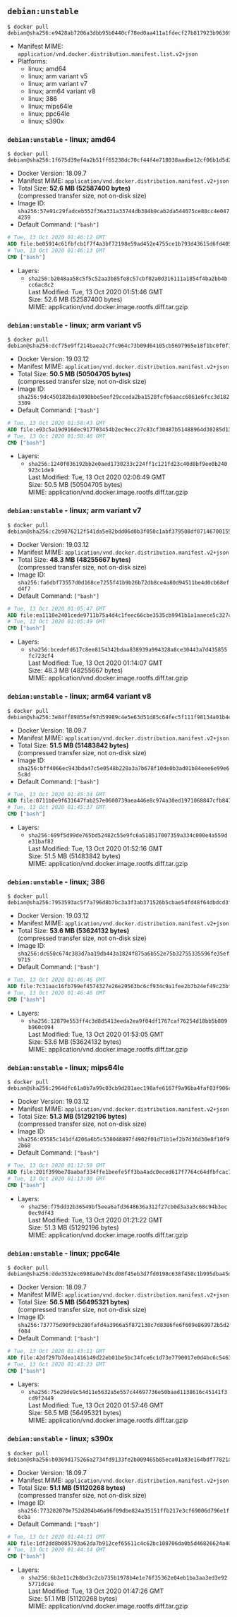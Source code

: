 ## `debian:unstable`

```console
$ docker pull debian@sha256:e9428ab7206a3dbb95b0440cf78ed0aa411a1fdecf27b817923b963691d4dde2
```

-	Manifest MIME: `application/vnd.docker.distribution.manifest.list.v2+json`
-	Platforms:
	-	linux; amd64
	-	linux; arm variant v5
	-	linux; arm variant v7
	-	linux; arm64 variant v8
	-	linux; 386
	-	linux; mips64le
	-	linux; ppc64le
	-	linux; s390x

### `debian:unstable` - linux; amd64

```console
$ docker pull debian@sha256:1f675d39ef4a2b51ff65238dc70cf44f4e718038aadbe12cf06b1d5d22385140
```

-	Docker Version: 18.09.7
-	Manifest MIME: `application/vnd.docker.distribution.manifest.v2+json`
-	Total Size: **52.6 MB (52587400 bytes)**  
	(compressed transfer size, not on-disk size)
-	Image ID: `sha256:57e91c29fadceb552f36a331a33744db384b9cab2da544075ce88cc4e0474259`
-	Default Command: `["bash"]`

```dockerfile
# Tue, 13 Oct 2020 01:46:12 GMT
ADD file:be05914c61fbfcb1f7f4a3bf72198e59ad452e4755ce1b793d43615d6fd405cf in / 
# Tue, 13 Oct 2020 01:46:13 GMT
CMD ["bash"]
```

-	Layers:
	-	`sha256:b2048aa58c5f5c52aa3b85fe8c57cbf02a0d316111a1854f4ba2bb4bcc6ac8c2`  
		Last Modified: Tue, 13 Oct 2020 01:51:46 GMT  
		Size: 52.6 MB (52587400 bytes)  
		MIME: application/vnd.docker.image.rootfs.diff.tar.gzip

### `debian:unstable` - linux; arm variant v5

```console
$ docker pull debian@sha256:dcf75e9ff214baea2c7fc964c73b09d64105cb5697965e18f1bc0f0f18e30dd8
```

-	Docker Version: 19.03.12
-	Manifest MIME: `application/vnd.docker.distribution.manifest.v2+json`
-	Total Size: **50.5 MB (50504705 bytes)**  
	(compressed transfer size, not on-disk size)
-	Image ID: `sha256:9dc450182bda1090bbe5eef29cceda2ba1528fcfb6aacc6861e6fcc3d1823309`
-	Default Command: `["bash"]`

```dockerfile
# Tue, 13 Oct 2020 01:58:43 GMT
ADD file:e93c5a19d916dec917703454b2ec9ecc27c83cf30487b51488964d30285d1343 in / 
# Tue, 13 Oct 2020 01:58:46 GMT
CMD ["bash"]
```

-	Layers:
	-	`sha256:1240f036192bb2e0aed1730233c224ff1c121fd23c40d8bf9ee0b240923c1de9`  
		Last Modified: Tue, 13 Oct 2020 02:06:49 GMT  
		Size: 50.5 MB (50504705 bytes)  
		MIME: application/vnd.docker.image.rootfs.diff.tar.gzip

### `debian:unstable` - linux; arm variant v7

```console
$ docker pull debian@sha256:c2b9076212f541da5e82bdd06d0b3f050c1abf379508df071467001550a47a1a
```

-	Docker Version: 19.03.12
-	Manifest MIME: `application/vnd.docker.distribution.manifest.v2+json`
-	Total Size: **48.3 MB (48255667 bytes)**  
	(compressed transfer size, not on-disk size)
-	Image ID: `sha256:fa6dbf73557d0d168ce7255f41b9b26b72db8ce4a80d94511be4d0cb68efd4f7`
-	Default Command: `["bash"]`

```dockerfile
# Tue, 13 Oct 2020 01:05:47 GMT
ADD file:ea1110e2401cede9711b75a4d4c1feec66cbe3535cb9941b1a1aaece5c327c2b in / 
# Tue, 13 Oct 2020 01:05:49 GMT
CMD ["bash"]
```

-	Layers:
	-	`sha256:bcedefd617c8ee8154342bdaa838939a994328a8ce30443a7d435855fc723cf4`  
		Last Modified: Tue, 13 Oct 2020 01:14:07 GMT  
		Size: 48.3 MB (48255667 bytes)  
		MIME: application/vnd.docker.image.rootfs.diff.tar.gzip

### `debian:unstable` - linux; arm64 variant v8

```console
$ docker pull debian@sha256:3e84ff89855ef97d59989c4e5e63d51d85c64fec5f111f98134a01b4e91047fc
```

-	Docker Version: 18.09.7
-	Manifest MIME: `application/vnd.docker.distribution.manifest.v2+json`
-	Total Size: **51.5 MB (51483842 bytes)**  
	(compressed transfer size, not on-disk size)
-	Image ID: `sha256:bff4066ec943bda47c5e0548b220a3a7b678f10de0b3ad01b84eee6e99e65c8d`
-	Default Command: `["bash"]`

```dockerfile
# Tue, 13 Oct 2020 01:45:34 GMT
ADD file:0711b0e9f631647fab257e0600739aea446e8c974a30ed1971068847cfb8478d in / 
# Tue, 13 Oct 2020 01:45:37 GMT
CMD ["bash"]
```

-	Layers:
	-	`sha256:699f5d99de765bd52482c55e9fc6a518517007359a334c000e4a559de31baf82`  
		Last Modified: Tue, 13 Oct 2020 01:52:16 GMT  
		Size: 51.5 MB (51483842 bytes)  
		MIME: application/vnd.docker.image.rootfs.diff.tar.gzip

### `debian:unstable` - linux; 386

```console
$ docker pull debian@sha256:7953593ac5f7a796d8b7bc3a3f3ab371526b5cbae54fd48f64dbdcd3ffd42205
```

-	Docker Version: 19.03.12
-	Manifest MIME: `application/vnd.docker.distribution.manifest.v2+json`
-	Total Size: **53.6 MB (53624132 bytes)**  
	(compressed transfer size, not on-disk size)
-	Image ID: `sha256:dc650c674c383d7aa19db443a1824f875a6b552e75b32755335596fe35ef9715`
-	Default Command: `["bash"]`

```dockerfile
# Tue, 13 Oct 2020 01:46:46 GMT
ADD file:7c31aac16fb799ef4574327e26e29563bc6cf934c9a1fee2b7b24ef49c23bfb3 in / 
# Tue, 13 Oct 2020 01:46:46 GMT
CMD ["bash"]
```

-	Layers:
	-	`sha256:12879e553ff4c3d8d5413eeda2ea9f04df1767caf76254d18bb5b809b960c094`  
		Last Modified: Tue, 13 Oct 2020 01:53:05 GMT  
		Size: 53.6 MB (53624132 bytes)  
		MIME: application/vnd.docker.image.rootfs.diff.tar.gzip

### `debian:unstable` - linux; mips64le

```console
$ docker pull debian@sha256:2964dfc61a0b7a99c03cb9d201aec198afe6167f9a96ba4faf83f906c51cbced
```

-	Docker Version: 19.03.12
-	Manifest MIME: `application/vnd.docker.distribution.manifest.v2+json`
-	Total Size: **51.3 MB (51292196 bytes)**  
	(compressed transfer size, not on-disk size)
-	Image ID: `sha256:05585c141df4206a6b5c538048897f4902f01d71b1ef2b7d36d30e8f10f92b68`
-	Default Command: `["bash"]`

```dockerfile
# Tue, 13 Oct 2020 01:12:59 GMT
ADD file:201f399be78aabaf334ffe1beefe5ff3ba4adc0eced617f7764c64dfbfcac7e6 in / 
# Tue, 13 Oct 2020 01:13:00 GMT
CMD ["bash"]
```

-	Layers:
	-	`sha256:f75dd32b36549bf5eea6afd3648636a312f27cb0d3a3a3c68c94b3ec0ec9df43`  
		Last Modified: Tue, 13 Oct 2020 01:21:22 GMT  
		Size: 51.3 MB (51292196 bytes)  
		MIME: application/vnd.docker.image.rootfs.diff.tar.gzip

### `debian:unstable` - linux; ppc64le

```console
$ docker pull debian@sha256:dde3532ec6988a0e7d3cd08f45eb3d7fd0198c638f450c1b995dba45db2702bf
```

-	Docker Version: 18.09.7
-	Manifest MIME: `application/vnd.docker.distribution.manifest.v2+json`
-	Total Size: **56.5 MB (56495321 bytes)**  
	(compressed transfer size, not on-disk size)
-	Image ID: `sha256:737775d90f9cb280fafd4a3966a5f872138c7d8386fe6f609e869972b5d2f084`
-	Default Command: `["bash"]`

```dockerfile
# Tue, 13 Oct 2020 01:43:11 GMT
ADD file:42df297b7dea1416149d22eb01be5bc34fce6c1d73e7790017e0d4bc6c5463c3 in / 
# Tue, 13 Oct 2020 01:43:23 GMT
CMD ["bash"]
```

-	Layers:
	-	`sha256:75e29de9c54d11e5632a5e557c44697736e50baad1138616c45141f3cd9f2449`  
		Last Modified: Tue, 13 Oct 2020 01:57:46 GMT  
		Size: 56.5 MB (56495321 bytes)  
		MIME: application/vnd.docker.image.rootfs.diff.tar.gzip

### `debian:unstable` - linux; s390x

```console
$ docker pull debian@sha256:b0369d175266a2734fd9133fe2b009465b85eca01a83e164bdf77821a2363dde
```

-	Docker Version: 18.09.7
-	Manifest MIME: `application/vnd.docker.distribution.manifest.v2+json`
-	Total Size: **51.1 MB (51120268 bytes)**  
	(compressed transfer size, not on-disk size)
-	Image ID: `sha256:773202070e752d204b46a96f09dbe824a35151ffb217e3cf69006d796e1f6cba`
-	Default Command: `["bash"]`

```dockerfile
# Tue, 13 Oct 2020 01:44:11 GMT
ADD file:1df2dd8b085793a62da7b912cef65611c4c62bc108706da0b5d46826624a4018 in / 
# Tue, 13 Oct 2020 01:44:14 GMT
CMD ["bash"]
```

-	Layers:
	-	`sha256:6b3e11c2b8bd3c2cb735b1978b4e1e76f35362e04eb1ba3aa3ed3e925771dcae`  
		Last Modified: Tue, 13 Oct 2020 01:47:26 GMT  
		Size: 51.1 MB (51120268 bytes)  
		MIME: application/vnd.docker.image.rootfs.diff.tar.gzip

